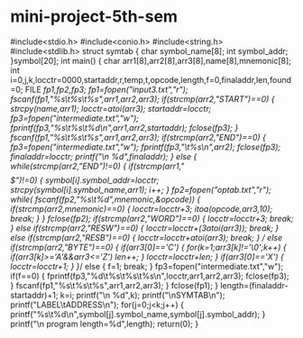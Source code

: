 # mini-project-5th-sem
#include<stdio.h>
#include<conio.h>
#include<string.h>
#include<stdlib.h>
struct symtab
{
    char symbol_name[8];
    int symbol_addr;
}symbol[20];
int main()
{
    char arr1[8],arr2[8],arr3[8],name[8],mnemonic[8];
    int i=0,j,k,locctr=0000,startaddr,r,temp,t,opcode,length,f=0,finaladdr,len,found=0;
    FILE *fp1,*fp2,*fp3;
    fp1=fopen("input3.txt","r");
    fscanf(fp1,"%s\t%s\t%s",arr1,arr2,arr3);
    if(strcmp(arr2,"START")==0)
    {
        strcpy(name,arr1);
        locctr=atoi(arr3);
        startaddr=locctr;
        fp3=fopen("intermediate.txt","w");
        fprintf(fp3,"%s\t%s\t%d\n",arr1,arr2,startaddr);
        fclose(fp3);
    }
    fscanf(fp1,"%s\t%s\t%s",arr1,arr2,arr3);
    if(strcmp(arr2,"END")==0)
    {
        fp3=fopen("intermediate.txt","w");
        fprintf(fp3,"\t%s\n",arr2);
        fclose(fp3);
        finaladdr=locctr;
        printf("\n %d",finaladdr);
    }
    else
    {
      while(strcmp(arr2,"END")!=0)
      {
        if(strcmp(arr1,"$$$$$")!=0)
        {
            symbol[i].symbol_addr=locctr;
            strcpy(symbol[i].symbol_name,arr1);
            i++;
        }
        fp2=fopen("optab.txt","r");
        while( fscanf(fp2,"%s\t%d",mnemonic,&opcode))
        {
          if(strcmp(arr2,mnemonic)==0)
           {
           locctr=locctr+3;
           itoa(opcode,arr3,10);
            break;
           }
        }
        fclose(fp2);
        if(strcmp(arr2,"WORD")==0)
        {
           locctr=locctr+3;
           break;
        }
        else if(strcmp(arr2,"RESW")==0)
        {
            locctr=locctr+(3*atoi(arr3));
            break;
        }
        else if(strcmp(arr2,"RESB")==0)
        {
            locctr=locctr+atoi(arr3);
            break;
        }
       /* else if(strcmp(arr2,"BYTE")==0)
        {
            if(arr3[0]=='C')
            {
                for(k=1;arr3[k]!='\0';k++)
                {
                    if(arr3[k]>='A'&&arr3<='Z')
                    len++;
                }
                locctr=locctr+len;
            }
            if(arr3[0]=='X')
            {
                locctr=locctr+1;
            }
        }*/
        else
        {
            f=1;
            break;
        }
        fp3=fopen("intermediate.txt","w");
        if(f==0)
        {
        fprintf(fp3,"%d\t%s\t%s\t%s\n",locctr,arr1,arr2,arr3);
        fclose(fp3);
        }
        fscanf(fp1,"%s\t%s\t%s",arr1,arr2,arr3);
     }
     fclose(fp1);
    }
    length=(finaladdr-startaddr)+1;
    k=i;
    printf("\n %d",k);
    printf("\nSYMTAB\n");
    printf("LABEL\tADDRESS\n");
    for(j=0;j<k;j++)
    {
        printf("%s\t%d\n",symbol[j].symbol_name,symbol[j].symbol_addr);
    }
    printf("\n program length=%d",length);
     return(0);
}

